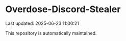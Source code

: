 # Overdose-Discord-Stealer

Last updated: 2025-06-23 11:00:21

This repository is automatically maintained.

